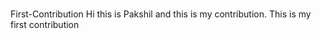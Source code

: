 #
First-Contribution
Hi this is Pakshil and this is my contribution.
This is my first contribution

